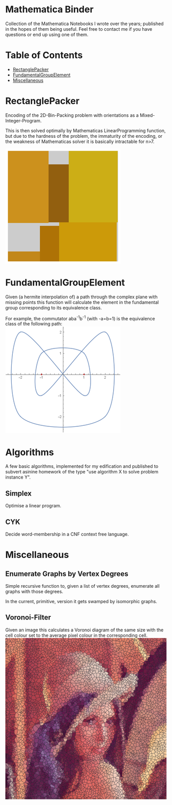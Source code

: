 Mathematica Binder
==================

Collection of the Mathematica Notebooks I wrote over the years; published in the hopes of them being useful.
Feel free to contact me if you have questions or end up using one of them.

Table of Contents
=================

  * [RectanglePacker](#RectanglePacker)
  * [FundamentalGroupElement](#FundamentalGroupElement)
  * [Miscellaneous](#Miscellaneous)

RectanglePacker
===============
Encoding of the 2D-Bin-Packing problem with orientations as a Mixed-Integer-Program.

This is then solved optimally by Mathematicas LinearProgramming function, but due to the hardness of the problem, the immaturity of the encoding, or the weakness of Mathematicas solver it is basically intractable for n>7.

![6 random rectangles](https://github.com/Athlici/Mathematica/blob/master/RectanglePacking/RectPacking.png)

FundamentalGroupElement
=======================
Given (a hermite interpolation of) a path through the complex plane with missing points this function will calculate the element in the fundamental group corresponding to its equivalence class.

For example, the commutator aba<sup>-1</sup>b<sup>-1</sup> (with -a=b=1) is the equivalence class of the following path:
![Commutator](https://github.com/Athlici/Mathematica/blob/master/FundamentalGroupElement/Commutator.png)

Algorithms
==========
A few basic algorithms, implemented for my edification and published to subvert asinine homework of the type "use algorithm X to solve problem instance Y".

Simplex
-------
Optimise a linear program.

CYK
---
Decide word-membership in a CNF context free language.


Miscellaneous
=============

Enumerate Graphs by Vertex Degrees
----------------------------------
Simple recursive function to, given a list of vertex degrees, enumerate all graphs with those degrees.

In the current, primitive, version it gets swamped by isomorphic graphs.

Voronoi-Filter
--------------
Given an image this calculates a Voronoi diagram of the same size with the cell colour set to the average pixel colour in the corresponding cell.
![Lena](https://github.com/Athlici/Mathematica/blob/master/VoronoiPictures/Lena.png)
